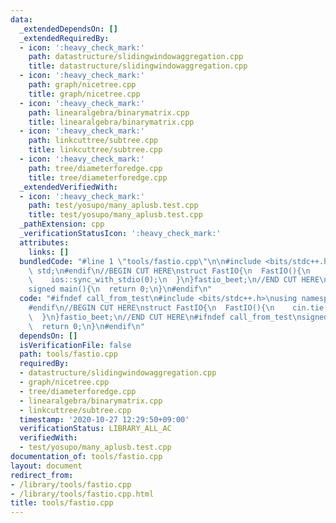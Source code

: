 ```yaml
---
data:
  _extendedDependsOn: []
  _extendedRequiredBy:
  - icon: ':heavy_check_mark:'
    path: datastructure/slidingwindowaggregation.cpp
    title: datastructure/slidingwindowaggregation.cpp
  - icon: ':heavy_check_mark:'
    path: graph/nicetree.cpp
    title: graph/nicetree.cpp
  - icon: ':heavy_check_mark:'
    path: linearalgebra/binarymatrix.cpp
    title: linearalgebra/binarymatrix.cpp
  - icon: ':heavy_check_mark:'
    path: linkcuttree/subtree.cpp
    title: linkcuttree/subtree.cpp
  - icon: ':heavy_check_mark:'
    path: tree/diameterforedge.cpp
    title: tree/diameterforedge.cpp
  _extendedVerifiedWith:
  - icon: ':heavy_check_mark:'
    path: test/yosupo/many_aplusb.test.cpp
    title: test/yosupo/many_aplusb.test.cpp
  _pathExtension: cpp
  _verificationStatusIcon: ':heavy_check_mark:'
  attributes:
    links: []
  bundledCode: "#line 1 \"tools/fastio.cpp\"\n\n#include <bits/stdc++.h>\nusing namespace\
    \ std;\n#endif\n//BEGIN CUT HERE\nstruct FastIO{\n  FastIO(){\n    cin.tie(0);\n\
    \    ios::sync_with_stdio(0);\n  }\n}fastio_beet;\n//END CUT HERE\n#ifndef call_from_test\n\
    signed main(){\n  return 0;\n}\n#endif\n"
  code: "#ifndef call_from_test\n#include <bits/stdc++.h>\nusing namespace std;\n\
    #endif\n//BEGIN CUT HERE\nstruct FastIO{\n  FastIO(){\n    cin.tie(0);\n    ios::sync_with_stdio(0);\n\
    \  }\n}fastio_beet;\n//END CUT HERE\n#ifndef call_from_test\nsigned main(){\n\
    \  return 0;\n}\n#endif\n"
  dependsOn: []
  isVerificationFile: false
  path: tools/fastio.cpp
  requiredBy:
  - datastructure/slidingwindowaggregation.cpp
  - graph/nicetree.cpp
  - tree/diameterforedge.cpp
  - linearalgebra/binarymatrix.cpp
  - linkcuttree/subtree.cpp
  timestamp: '2020-10-27 12:29:50+09:00'
  verificationStatus: LIBRARY_ALL_AC
  verifiedWith:
  - test/yosupo/many_aplusb.test.cpp
documentation_of: tools/fastio.cpp
layout: document
redirect_from:
- /library/tools/fastio.cpp
- /library/tools/fastio.cpp.html
title: tools/fastio.cpp
---
```

